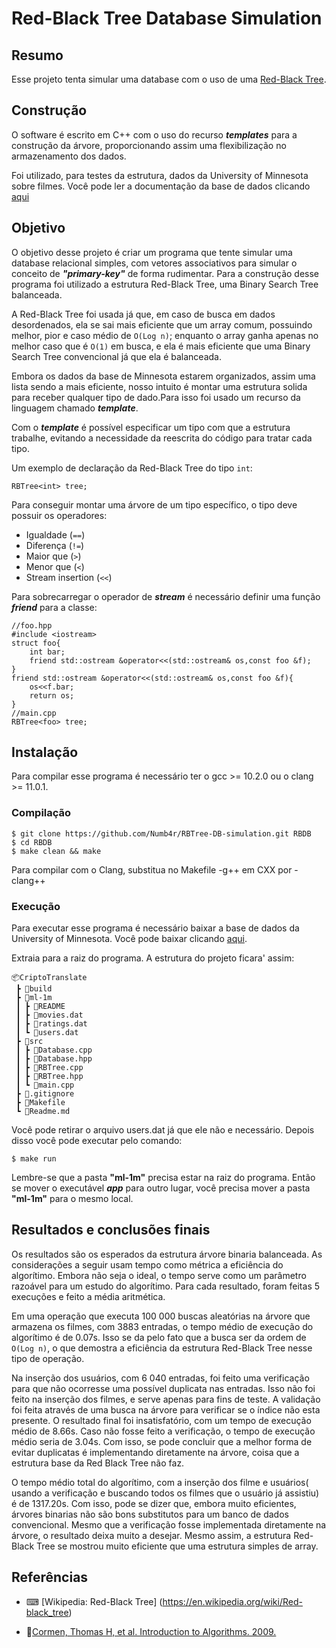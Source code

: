# Red-Black Tree Database Simulation
## Resumo
Esse projeto tenta simular uma database com o uso de uma [Red-Black Tree](https://en.wikipedia.org/wiki/Red-black_tree).

<!-- Para a documentação especifica da estrutura Red-Black Tree clique [aqui](#) -->

<!-- É é -->
## Construção
O software é escrito em C++ com o uso do recurso ***templates*** para a construção da árvore, proporcionando assim uma flexibilização no armazenamento dos dados.

Foi utilizado, para testes da estrutura, dados da University of Minnesota sobre filmes. Você pode ler a documentação da base de dados clicando [aqui](https://github.com/Numb4r/Recomendacao-Cache-LRU/blob/master/Doc.md)

## Objetivo

O objetivo desse projeto é criar um programa que tente simular uma database relacional simples, com vetores associativos para simular o conceito de ***"primary-key"*** de forma rudimentar. Para a construção desse programa foi utilizado a estrutura Red-Black Tree, uma Binary Search Tree balanceada. 

A Red-Black Tree foi usada já que, em caso de busca em dados desordenados, ela se sai mais eficiente que um array comum, possuindo melhor, pior e caso médio de ``O(Log n)``; enquanto o array ganha apenas no melhor caso que é ``O(1)`` em busca, e ela é mais eficiente que uma Binary Search Tree convencional já que ela é balanceada. 

Embora os dados da base de Minnesota estarem organizados, assim uma lista sendo a mais eficiente, nosso intuito é montar uma estrutura solida para receber qualquer tipo de dado.Para isso foi usado um recurso da linguagem chamado ***template***.

Com o ***template*** é possível especificar um tipo com que a  estrutura trabalhe, evitando a necessidade da reescrita do código para tratar cada tipo.


Um exemplo de declaração da Red-Black Tree do tipo ``int``:
```
RBTree<int> tree;
```
Para conseguir montar uma árvore de um tipo específico, o tipo deve possuir os operadores:

- Igualdade (``==``)
- Diferença (``!=``)
- Maior que (``>``)
- Menor que (``<``)
- Stream insertion (``<<``)
      
Para sobrecarregar o operador de ***stream*** é necessário definir uma função ***friend*** para a classe:
```
//foo.hpp
#include <iostream>
struct foo{
    int bar;
    friend std::ostream &operator<<(std::ostream& os,const foo &f);
}
friend std::ostream &operator<<(std::ostream& os,const foo &f){
    os<<f.bar;
    return os;
}
//main.cpp
RBTree<foo> tree;
```


## Instalação

Para compilar esse programa é necessário ter o gcc >= 10.2.0 ou o clang >= 11.0.1.


### Compilação
```
$ git clone https://github.com/Numb4r/RBTree-DB-simulation.git RBDB
$ cd RBDB
$ make clean && make
```

Para compilar com o Clang, substitua no Makefile -g++ em CXX por -clang++

### Execução
Para executar esse programa é necessário baixar a base de dados da University of Minnesota. Você pode baixar clicando [aqui](https://files.grouplens.org/datasets/movielens/ml-1m.zip).

Extraia para a raiz do programa. A estrutura do projeto ficara' assim:
```
📦CriptoTranslate
 ┣ 📂build
 ┣ 📂ml-1m
 ┃ ┣ 📜README
 ┃ ┣ 📜movies.dat
 ┃ ┣ 📜ratings.dat
 ┃ ┗ 📜users.dat
 ┣ 📂src
 ┃ ┣ 📜Database.cpp
 ┃ ┣ 📜Database.hpp
 ┃ ┣ 📜RBTree.cpp
 ┃ ┣ 📜RBTree.hpp
 ┃ ┗ 📜main.cpp
 ┣ 📜.gitignore
 ┣ 📜Makefile
 ┗ 📜Readme.md
 ```
Você pode retirar o arquivo users.dat já que ele não e necessário.
Depois disso você pode executar pelo comando:
```
$ make run
```
Lembre-se que a pasta **"ml-1m"** precisa estar na raiz do programa. Então se mover o executável ***app*** para outro lugar, você precisa mover a pasta **"ml-1m"** para o mesmo local.


## Resultados e conclusões finais
Os resultados são os esperados da estrutura árvore binaria balanceada. As considerações a seguir usam tempo como métrica a eficiência do algorítimo. Embora não seja o ideal, o tempo serve como um parâmetro razoável para um estudo do algorítimo. Para cada resultado, foram feitas 5 execuções e feito a média aritmética.


Em uma operação que executa 100 000 buscas aleatórias na árvore que armazena os filmes, com 3883 entradas, o tempo médio de execução do algorítimo é de 0.07s. Isso se da pelo fato que a busca ser da ordem de ``O(Log n)``, o que demostra a eficiência da estrutura Red-Black Tree nesse tipo de operação.

Na inserção dos usuários, com 6 040 entradas, foi feito uma verificação para que não ocorresse uma possível duplicata nas entradas. Isso não foi feito na inserção dos filmes, e serve apenas para fins de teste. A validação foi feita através de uma busca na árvore para verificar se o índice não esta presente. O resultado final foi insatisfatório, com um tempo de execução médio de 8.66s. Caso não fosse feito a verificação, o tempo de execução médio seria de 3.04s. Com isso, se pode concluir que a melhor forma de evitar duplicatas é implementando diretamente na árvore, coisa que a estrutura base da Red Black Tree não faz.

O tempo médio total do algorítimo, com a inserção dos filme e usuários( usando a verificação e buscando todos os filmes que o usuário já assistiu) é de 1317.20s. Com isso, pode se dizer que, embora muito eficientes, árvores binarias não são bons substitutos para um banco de dados convencional. Mesmo que a verificação fosse implementada diretamente na árvore, o resultado deixa muito a desejar. Mesmo assim, a estrutura Red-Black Tree se mostrou muito eficiente que uma estrutura simples de array.

## Referências

- ⌨ [Wikipedia: Red-Black Tree] (https://en.wikipedia.org/wiki/Red-black_tree)

- 📔[Cormen, Thomas H, et al. Introduction to Algorithms. 2009.](https://www.amazon.com/Introduction-Algorithms-3rd-MIT-Press/dp/0262033844/ref=sr_1_1?dchild=1&keywords=Introduction+to+Algorithms&qid=1613858932&sr=8-1)
